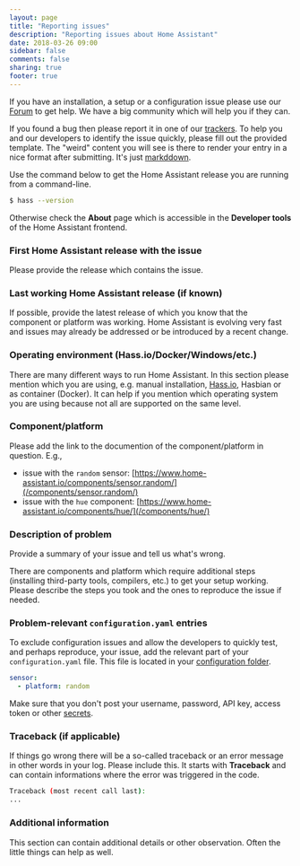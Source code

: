 ```yaml
---
layout: page
title: "Reporting issues"
description: "Reporting issues about Home Assistant"
date: 2018-03-26 09:00
sidebar: false
comments: false
sharing: true
footer: true
---
```


If you have an installation, a setup or a configuration issue please use our [Forum](https://community.home-assistant.io/) to get help. We have a big community which will help you if they can. 

If you found a bug then please report it in one of our [trackers](/help/#bugs-feature-requests-and-alike). To help you and our developers to identify the issue quickly, please fill out the provided template. The "weird" content you will see is there to render your entry in a nice format after submitting. It's just [markddown](https://guides.github.com/features/mastering-markdown/). 

Use the command below to get the Home Assistant release you are running from a command-line.

```bash
$ hass --version
```

Otherwise check the **About** page which is accessible in the **Developer tools** of the Home Assistant frontend.

### First Home Assistant release with the issue

Please provide the release which contains the issue.

### Last working Home Assistant release (if known)

If possible, provide the latest release of which you know that the component or platform was working. Home Assistant is evolving very fast and issues may already be addressed or be introduced by a recent change.

### Operating environment (Hass.io/Docker/Windows/etc.)

There are many different ways to run Home Assistant. In this section please mention which you are using, e.g. manual installation, [Hass.io](/hassio/), Hasbian or as container (Docker). It can help if you mention which operating system you are using because not all are supported on the same level.

### Component/platform

Please add the link to the documention of the component/platform in question. E.g.,

- issue with the `random` sensor: [https://www.home-assistant.io/components/sensor.random/](/components/sensor.random/)
- issue with the `hue` component: [https://www.home-assistant.io/components/hue/](/components/hue/)

### Description of problem

Provide a summary of your issue and tell us what's wrong.

There are components and platform which require additional steps (installing third-party tools, compilers, etc.) to get your setup working. Please describe the steps you took and the ones to reproduce the issue if needed.

### Problem-relevant `configuration.yaml` entries

To exclude configuration issues and allow the developers to quickly test, and perhaps reproduce, your issue, add the relevant part of your `configuration.yaml` file. This file is located in your [configuration folder](/docs/configuration/). 

```yaml
sensor:
  - platform: random
```

Make sure that you don't post your username, password, API key, access token or other [secrets](/docs/configuration/secrets/).

### Traceback (if applicable)

If things go wrong there will be a so-called traceback or an error message in other words in your log. Please include this. It starts with **Traceback** and can contain informations where the error was triggered in the code.

```bash
Traceback (most recent call last):
...
```

### Additional information

This section can contain additional details or other observation. Often the little things can help as well.

